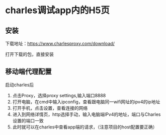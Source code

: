 # charles调试app内的H5页

## 安装

下载地址：https://www.charlesproxy.com/download/

打开下载的包，直接安装

## 移动端代理配置

启动charles后

1. 点击Proxy，选择proxy settings,输入端口8888
2. 打开电脑，在cmd中输入ipconfig，查看跟电脑同一wifi网址的ipv4的ip地址
3. 打开手机，点击设置，查看连接的网络
4. 进入到网络详情页，http选择手动，输入电脑端IPv4的地址，端口与Charles设置的端口一致
5. 此时就可以在charles中查看app端的请求，（注意项目的host配置要正确）
